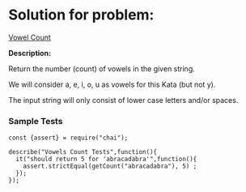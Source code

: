 # Solution for problem:

[Vowel Count](https://www.codewars.com/kata/52fba66badcd10859f00097e)

**Description:**

Return the number (count) of vowels in the given string.

We will consider a, e, i, o, u as vowels for this Kata (but not y).

The input string will only consist of lower case letters and/or spaces.

### Sample Tests

```plaintext
const {assert} = require("chai");

describe("Vowels Count Tests",function(){
  it("should return 5 for 'abracadabra'",function(){
    assert.strictEqual(getCount("abracadabra"), 5) ;
  });
});
```
